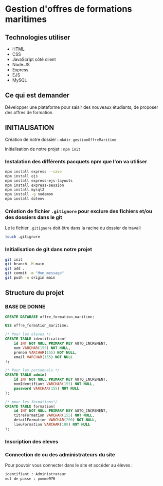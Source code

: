 # Gestion d'offres de formations maritimes

## Technologies utiliser

- HTML
- CSS
- JavaScript côté client
- Node.JS
- Express
- EJS
- MySQL

## Ce qui est demander

Développer une plateforme pour saisir des nouveaux étudiants, de proposer des offres de formation.

## INITIALISATION

Création de notre dossier : `mkdir gestionOffreMaritime`

initialisation de notre projet : `npm init`

### Instalation des différents pacquets **npm** que l'on va utiliser

```bash
npm install express --save
npm install ejs
npm install express-ejs-layouts
npm install express-session
npm install mysql2
npm install -g nodemon 
npm install dotenv

```

### Création de fichier `.gitignore` pour exclure des fichiers et/ou des dossiers dans le git

Le le fichier `.gitignore` doit être dans la racine du dossier de travail

```bash
touch .gitignore
```

### Initialisation de **git** dans notre projet

```bash
git init
git branch -M main
git add .
git commit -m "Mon_message"
git push -u origin main
```

## Structure du projet

### BASE DE DONNE

```sql
CREATE DATABASE offre_formation_maritime;

USE offre_formation_maritime;

/* Pour les eleves */
CREATE TABLE identification(
    id INT NOT NULL PRIMARY KEY AUTO_INCREMENT,
    nom VARCHAR(155) NOT NULL,
    prenom VARCHAR(155) NOT NULL,
    email VARCHAR(155) NOT NULL
);

/* Pour les personnels */
CREATE TABLE admin(
    id INT NOT NULL PRIMARY KEY AUTO_INCREMENT,
    nomIdentifiant VARCHAR(155) NOT NULL,
    password VARCHAR(155) NOT NULL
);

/* pour les formations*/
CREATE TABLE formation(
    id INT NOT NULL PRIMARY KEY AUTO_INCREMENT,
    titreFormation VARCHAR(155) NOT NULL,
    detailFormation VARCHAR(200) NOT NULL,
    lieuFormation VARCHAR(100) NOT NULL
);

```

### Inscription des eleves

### Connection de ou des administrateurs du site

Pour pouvoir vous connecter dans le site et accéder au éleves :

```txt
identifiant : Administrateur
mot de passe : pomme976
```
